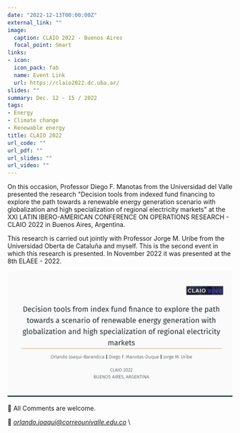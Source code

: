 ```yaml
---
date: "2022-12-13T00:00:00Z"
external_link: ""
image:
  caption: CLAIO 2022 - Buenos Aires
  focal_point: Smart
links:
- icon: 
  icon_pack: fab
  name: Event Link
  url: https://claio2022.dc.uba.ar/
slides: ""
summary: Dec. 12 - 15 / 2022
tags:
- Energy
- Climate change
- Renewable energy
title: CLAIO 2022
url_code: ""
url_pdf: ""
url_slides: ""
url_video: ""
---
```



On this occasion, Professor Diego F. Manotas from the Universidad del Valle presented the research "Decision tools from indexed fund financing to explore the path towards a renewable energy generation scenario with globalization and high specialization of regional electricity markets" at the XXI LATIN IBERO-AMERICAN CONFERENCE ON
OPERATIONS RESEARCH - CLAIO 2022 in Buenos Aires, Argentina.

This research is carried out jointly with Professor Jorge M. Uribe from the Universidad Oberta de Cataluña and myself. This is the second event in which this research is presented. In November 2022 it was presented at the 8th ELAEE - 2022.




![png](./claio1.png)



👋 All Comments are welcome. 

📩 *orlando.joaqui@correounivalle.edu.co* \








